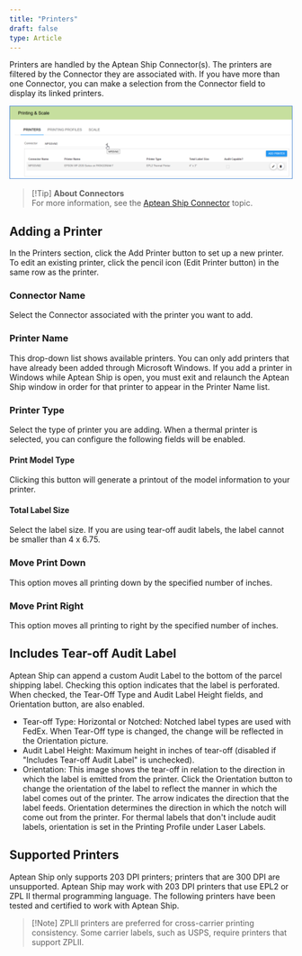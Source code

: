 ```yaml
---
title: "Printers"
draft: false
type: Article
---
```


Printers are handled by the Aptean Ship Connector(s). The printers are filtered by the Connector they are associated with. If you have more than one Connector, you can make a selection from the Connector field to display its linked printers.

![printers-1](assets/images/printers-1.png)

>[!Tip] **About Connectors** <br>For more information, see the [Aptean Ship Connector](aptean-ship-connector.md) topic.

## Adding a Printer

In the Printers section, click the Add Printer button to set up a new printer. To edit an existing printer, click the pencil icon (Edit Printer button) in the same row as the printer.

### Connector Name

Select the Connector associated with the printer you want to add.

### Printer Name
This drop-down list shows available printers. You can only add printers that have already been added through Microsoft Windows. If you add a printer in Windows while Aptean Ship is open, you must exit and relaunch the Aptean Ship window in order for that printer to appear in the Printer Name list.

### Printer Type

Select the type of printer you are adding. When a thermal printer is selected, you can configure the following fields will be enabled.

#### Print Model Type

Clicking this button will generate a printout of the model information to your printer.

#### Total Label Size

Select the label size. If you are using tear-off audit labels, the label cannot be smaller than 4 x 6.75.
### Move Print Down


This option moves all printing down by the specified number of inches.
### Move Print Right


This option moves all printing to right by the specified number of inches.
## Includes Tear-off Audit Label


Aptean Ship can append a custom Audit Label to the bottom of the parcel shipping label. Checking this option indicates that the label is perforated. When checked, the Tear-Off Type and Audit Label Height fields, and Orientation button, are also enabled.
* Tear-off Type: Horizontal or Notched: Notched label types are used with FedEx. When Tear-Off type is changed, the change will be reflected in the Orientation picture.
* Audit Label Height: Maximum height in inches of tear-off (disabled if "Includes Tear-off Audit Label" is unchecked).
* Orientation: This image shows the tear-off in relation to the direction in which the label is emitted from the printer. Click the Orientation button to change the orientation of the label to reflect the manner in which the label comes out of the printer. The arrow indicates the direction that the label feeds. Orientation determines the direction in which the notch will come out from the printer. For thermal labels that don't include audit labels, orientation is set in the Printing Profile under Laser Labels.


## Supported Printers


Aptean Ship only supports 203 DPI printers; printers that are 300 DPI are unsupported. Aptean Ship may work with 203 DPI printers that use EPL2 or ZPL II thermal programming language. The following printers have been tested and certified to work with Aptean Ship.

>[!Note] ZPLII printers are preferred for cross-carrier printing consistency. Some carrier labels, such as USPS, require printers that support ZPLII.



